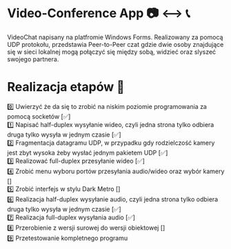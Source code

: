 # Video-Conference App 📷 ⟷ 📞
VideoChat napisany na platfromie Windows Forms. Realizowany za pomocą UDP protokołu, przedstawia Peer-to-Peer czat gdzie dwie osoby znajdujące się w sieci lokalnej mogą połączyć się między sobą, widzieć oraz slyszeć swojego partnera.
# Realizacja etapów 🥀 
0️⃣ Uwierzyć że da się to zrobić na niskim poziomie programowania za pomocą socketów [✅]  
1️⃣ Napisać half-duplex wysyłanie wideo, czyli jedna strona tylko odbiera druga tylko wysyła w jednym czasie [✅]  
2️⃣ Fragmentacja datagramu UDP, w przypadku gdy rodzielczość kamery jest zbyt wysoka żeby wysłać jednym pakietem UDP [✅]  
3️⃣ Realizować full-duplex przesyłanie wideo [✅]  
4️⃣ Zrobić menu wyboru portów przesyłania audio/wideo oraz wybór kamery []  
5️⃣ Zrobić interfejs w stylu Dark Metro []  
6️⃣ Realizacja half-duplex wysyłanie audio, czyli jedna strona tylko odbiera druga tylko wysyła w jednym czasie [✅]  
7️⃣ Realizacja full-duplex wysyłania audio [✅]  
8️⃣ Przerobienie z wersji surowej do wersji obiektowej []    
9️⃣ Przetestowanie kompletnego programu



